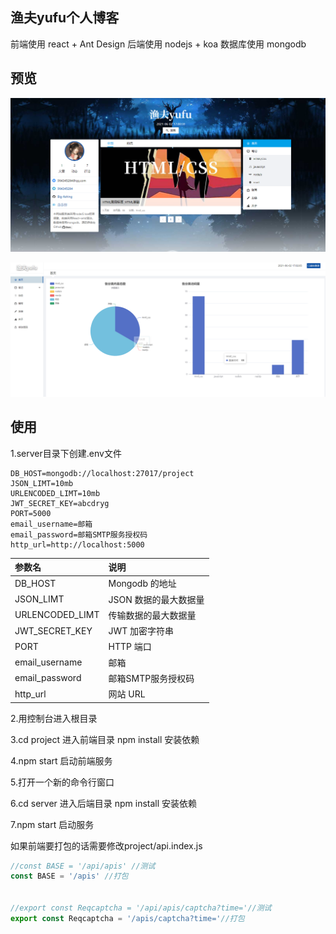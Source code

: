 ## 渔夫yufu个人博客

前端使用 react + Ant Design 
后端使用 nodejs + koa
数据库使用 mongodb

## 预览

![](imgs/1.png)

![](imgs/2.png)

## 使用

1.server目录下创建.env文件

```
DB_HOST=mongodb://localhost:27017/project
JSON_LIMT=10mb
URLENCODED_LIMT=10mb
JWT_SECRET_KEY=abcdryg
PORT=5000
email_username=邮箱
email_password=邮箱SMTP服务授权码
http_url=http://localhost:5000
```

| 参数名          | 说明                  |
| :-------------- | :-------------------- |
| DB_HOST         | Mongodb 的地址        |
| JSON_LIMT       | JSON 数据的最大数据量 |
| URLENCODED_LIMT | 传输数据的最大数据量  |
| JWT_SECRET_KEY  | JWT 加密字符串        |
| PORT            | HTTP 端口             |
| email_username  | 邮箱                  |
| email_password  | 邮箱SMTP服务授权码    |
| http_url        | 网站 URL              |

2.用控制台进入根目录

3.cd project 进入前端目录 npm install 安装依赖

4.npm start 启动前端服务

5.打开一个新的命令行窗口

6.cd server 进入后端目录 npm install 安装依赖

7.npm start 启动服务







如果前端要打包的话需要修改project/api.index.js

```javascript
//const BASE = '/api/apis' //测试
const BASE = '/apis' //打包


//export const Reqcaptcha = '/api/apis/captcha?time='//测试
export const Reqcaptcha = '/apis/captcha?time='//打包
```


